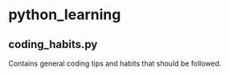 # python_learning

## coding_habits.py
Contains general coding tips and habits that should be followed.